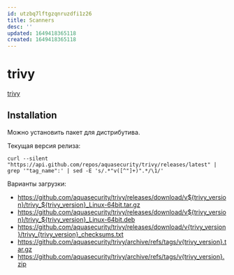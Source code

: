 ```yaml
---
id: utzbq7lftgzqnruzdfi1z26
title: Scanners
desc: ''
updated: 1649418365118
created: 1649418365118
---
```


# trivy

[trivy](https://github.com/aquasecurity/trivy)

## Installation

Можно установить пакет для дистрибутива.

Текущая версия релиза:

```shell
curl --silent "https://api.github.com/repos/aquasecurity/trivy/releases/latest" | grep '"tag_name":' | sed -E 's/.*"v([^"]+)".*/\1/'
```

Варианты загрузки:

* https://github.com/aquasecurity/trivy/releases/download/v${trivy_version}/trivy_${trivy_version}_Linux-64bit.tar.gz
* https://github.com/aquasecurity/trivy/releases/download/v${trivy_version}/trivy_${trivy_version}_Linux-64bit.deb
* https://github.com/aquasecurity/trivy/releases/download/v{trivy_version}/trivy_{trivy_version}_checksums.txt
* https://github.com/aquasecurity/trivy/archive/refs/tags/v{trivy_version}.tar.gz
* https://github.com/aquasecurity/trivy/archive/refs/tags/v{trivy_version}.zip
